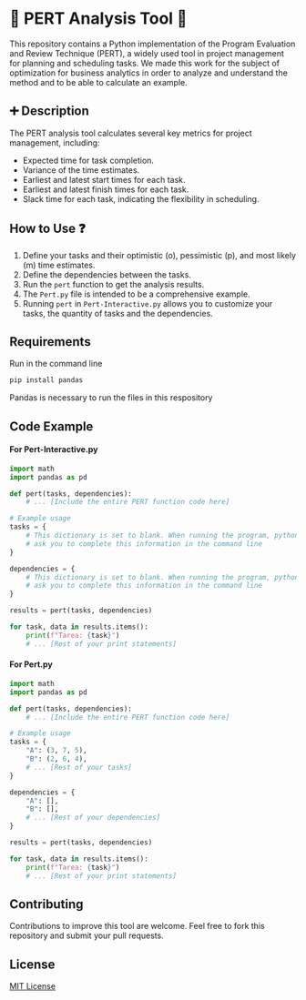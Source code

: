 
# 🔧 PERT Analysis Tool 🔧

This repository contains a Python implementation of the Program Evaluation and Review Technique (PERT), a widely used tool in project management for planning and scheduling tasks. We made this work for the subject of optimization for business analytics in order to analyze and understand the method and to be able to calculate an example.

## ➕ Description

The PERT analysis tool calculates several key metrics for project management, including:

- Expected time for task completion.
- Variance of the time estimates.
- Earliest and latest start times for each task.
- Earliest and latest finish times for each task.
- Slack time for each task, indicating the flexibility in scheduling.

## How to Use ❓

1. Define your tasks and their optimistic (o), pessimistic (p), and most likely (m) time estimates.
2. Define the dependencies between the tasks.
3. Run the `pert` function to get the analysis results.
4. The `Pert.py` file is intended to be a comprehensive example.
5. Running `pert` in `Pert-Interactive.py` allows you to customize your tasks, the quantity of tasks and the dependencies.

## Requirements
Run in the command line
```python 
pip install pandas
```
Pandas is necessary to run the files in this respository

## Code Example

#### For Pert-Interactive.py
```python
import math
import pandas as pd

def pert(tasks, dependencies):
    # ... [Include the entire PERT function code here]

# Example usage
tasks = {
    # This dictionary is set to blank. When running the program, python will 
    # ask you to complete this information in the command line
}

dependencies = {
    # This dictionary is set to blank. When running the program, python will 
    # ask you to complete this information in the command line
}

results = pert(tasks, dependencies)

for task, data in results.items():
    print(f"Tarea: {task}")
    # ... [Rest of your print statements]
```

#### For Pert.py
```python
import math
import pandas as pd

def pert(tasks, dependencies):
    # ... [Include the entire PERT function code here]

# Example usage
tasks = {
    "A": (3, 7, 5),
    "B": (2, 6, 4),
    # ... [Rest of your tasks]
}

dependencies = {
    "A": [],
    "B": [],
    # ... [Rest of your dependencies]
}

results = pert(tasks, dependencies)

for task, data in results.items():
    print(f"Tarea: {task}")
    # ... [Rest of your print statements]
```

## Contributing

Contributions to improve this tool are welcome. Feel free to fork this repository and submit your pull requests.

## License

[MIT License](LICENSE.md)
